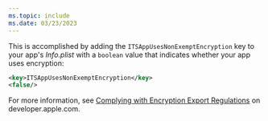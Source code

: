 ```yaml
---
ms.topic: include
ms.date: 03/23/2023
---
```


This is accomplished by adding the `ITSAppUsesNonExemptEncryption` key to your app's *Info.plist* with a `boolean` value that indicates whether your app uses encryption:

```xml
<key>ITSAppUsesNonExemptEncryption</key>
<false/>
```

For more information, see [Complying with Encryption Export Regulations](https://developer.apple.com/documentation/security/complying_with_encryption_export_regulations) on developer.apple.com.

